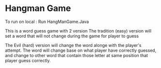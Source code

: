 # Hangman Game

To run on local : Run HangManGame.Java

This is a word guess game with 2 version
The tradition (easy) version will set a word that will not change during the game for player to guess

The Evil (hard) version will change the word alonge with the player's attempt.
The word will change base on what player have correctly guessed, and change to other word that contain those letter at same position that player guess correctly.
